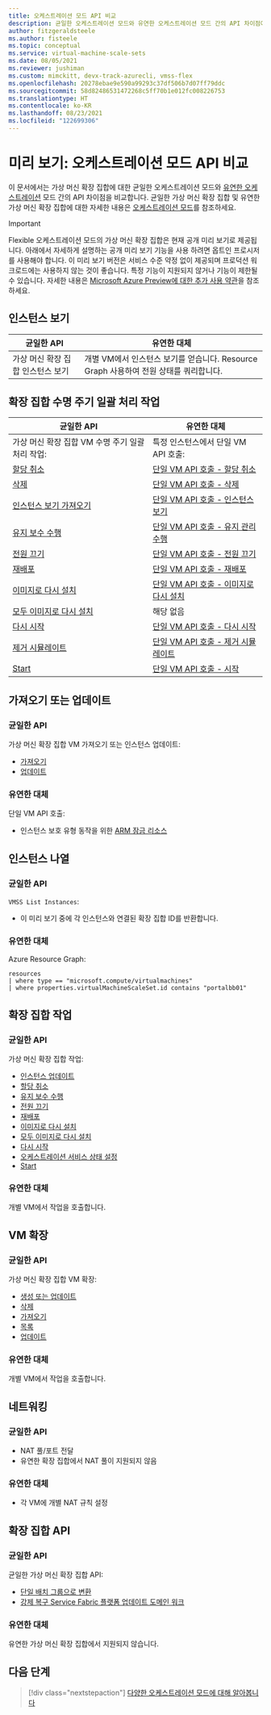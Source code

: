 ```yaml
---
title: 오케스트레이션 모드 API 비교
description: 균일한 오케스트레이션 모드와 유연한 오케스트레이션 모드 간의 API 차이점에 대해 알아봅니다.
author: fitzgeraldsteele
ms.author: fisteele
ms.topic: conceptual
ms.service: virtual-machine-scale-sets
ms.date: 08/05/2021
ms.reviewer: jushiman
ms.custom: mimckitt, devx-track-azurecli, vmss-flex
ms.openlocfilehash: 20278ebae9e590a99293c37df506b7d07ff79ddc
ms.sourcegitcommit: 58d82486531472268c5ff70b1e012fc008226753
ms.translationtype: HT
ms.contentlocale: ko-KR
ms.lasthandoff: 08/23/2021
ms.locfileid: "122699306"
---
```

# <a name="preview-orchestration-modes-api-comparison"></a>미리 보기: 오케스트레이션 모드 API 비교 

이 문서에서는 가상 머신 확장 집합에 대한 균일한 오케스트레이션 모드와 [유연한 오케스트레이션](..\virtual-machines\flexible-virtual-machine-scale-sets.md) 모드 간의 API 차이점을 비교합니다. 균일한 가상 머신 확장 집합 및 유연한 가상 머신 확장 집합에 대한 자세한 내용은 [오케스트레이션 모드](virtual-machine-scale-sets-orchestration-modes.md)를 참조하세요.

> [!IMPORTANT]
> Flexible 오케스트레이션 모드의 가상 머신 확장 집합은 현재 공개 미리 보기로 제공됩니다. 아래에서 자세하게 설명하는 공개 미리 보기 기능을 사용 하려면 옵트인 프로시저를 사용해야 합니다.
> 이 미리 보기 버전은 서비스 수준 약정 없이 제공되며 프로덕션 워크로드에는 사용하지 않는 것이 좋습니다. 특정 기능이 지원되지 않거나 기능이 제한될 수 있습니다.
> 자세한 내용은 [Microsoft Azure Preview에 대한 추가 사용 약관](https://azure.microsoft.com/support/legal/preview-supplemental-terms/)을 참조하세요.


## <a name="instance-view"></a>인스턴스 보기

| 균일한 API | 유연한 대체 |
|-|-|
| 가상 머신 확장 집합 인스턴스 보기 | 개별 VM에서 인스턴스 보기를 얻습니다. Resource Graph 사용하여 전원 상태를 쿼리합니다. |


## <a name="scale-set-lifecycle-batch-operations"></a>확장 집합 수명 주기 일괄 처리 작업  

| 균일한 API | 유연한 대체 |
|-|-|
| 가상 머신 확장 집합 VM 수명 주기 일괄 처리 작업:  | 특정 인스턴스에서 단일 VM API 호출: |
| [할당 취소](/rest/api/compute/virtualmachinescalesetvms/deallocate)  | [단일 VM API 호출 - 할당 취소](/rest/api/compute/virtualmachines/deallocate)   |
| [삭제](/rest/api/compute/virtualmachinescalesetvms/delete)  | [단일 VM API 호출 - 삭제](/rest/api/compute/virtualmachines/delete)  |
| [인스턴스 보기 가져오기](/rest/api/compute/virtualmachinescalesetvms/getinstanceview)  | [단일 VM API 호출 - 인스턴스 보기](/rest/api/compute/virtualmachines/instanceview)  |
| [유지 보수 수행](/rest/api/compute/virtualmachinescalesetvms/performmaintenance)  | [단일 VM API 호출 - 유지 관리 수행](/rest/api/compute/virtualmachines/performmaintenance)  |
| [전원 끄기](/rest/api/compute/virtualmachinescalesetvms/poweroff)  | [단일 VM API 호출 - 전원 끄기](/rest/api/compute/virtualmachines/poweroff)  |
| [재배포](/rest/api/compute/virtualmachinescalesetvms/redeploy)  | [단일 VM API 호출 - 재배포](/rest/api/compute/virtualmachines/redeploy)  |
| [이미지로 다시 설치](/rest/api/compute/virtualmachinescalesetvms/reimage)  | [단일 VM API 호출 - 이미지로 다시 설치](/rest/api/compute/virtualmachines/reimage)  |
| [모두 이미지로 다시 설치](/rest/api/compute/virtualmachinescalesetvms/reimageall)  | 해당 없음 |
| [다시 시작](/rest/api/compute/virtualmachinescalesetvms/restart)  | [단일 VM API 호출 - 다시 시작](/rest/api/compute/virtualmachines/restart)  |
| [제거 시뮬레이트](/rest/api/compute/virtualmachinescalesetvms/simulateeviction) | [단일 VM API 호출 - 제거 시뮬레이트](/rest/api/compute/virtualmachines/simulateeviction)  |
| [Start](/rest/api/compute/virtualmachinescalesetvms/start) | [단일 VM API 호출 - 시작](/rest/api/compute/virtualmachines/start) |


## <a name="get-or-update"></a>가져오기 또는 업데이트 

### <a name="uniform-api"></a>균일한 API
가상 머신 확장 집합 VM 가져오기 또는 인스턴스 업데이트:
- [가져오기](/rest/api/compute/virtualmachinescalesetvms/get) 
- [업데이트](/rest/api/compute/virtualmachinescalesetvms/update)

### <a name="flexible-alternative"></a>유연한 대체 
단일 VM API 호출:
- 인스턴스 보호 유형 동작을 위한 [ARM 잠금 리소스](https://docs.microsoft.com/azure/azure-resource-manager/management/lock-resources?tabs=json) 


## <a name="list-instances"></a>인스턴스 나열 

### <a name="uniform-api"></a>균일한 API
`VMSS List Instances`: 
- 이 미리 보기 중에 각 인스턴스와 연결된 확장 집합 ID를 반환합니다. 

### <a name="flexible-alternative"></a>유연한 대체
Azure Resource Graph: 

```armasm
resources 
| where type == "microsoft.compute/virtualmachines" 
| where properties.virtualMachineScaleSet.id contains "portalbb01" 
```

## <a name="scale-set-operations"></a>확장 집합 작업 

### <a name="uniform-api"></a>균일한 API
가상 머신 확장 집합 작업:
- [인스턴스 업데이트](/rest/api/compute/virtual-machine-scale-sets/update-instances)
- [할당 취소](/rest/api/compute/virtual-machine-scale-sets/deallocate)
- [유지 보수 수행](/rest/api/compute/virtual-machine-scale-sets/perform-maintenance)
- [전원 끄기](/rest/api/compute/virtual-machine-scale-sets/power-off)
- [재배포](/rest/api/compute/virtual-machine-scale-sets/redeploy)
- [이미지로 다시 설치](/rest/api/compute/virtual-machine-scale-sets/reimage)
- [모두 이미지로 다시 설치](/rest/api/compute/virtual-machine-scale-sets/reimage-all)
- [다시 시작](/rest/api/compute/virtual-machine-scale-sets/restart)
- [오케스트레이션 서비스 상태 설정](/rest/api/compute/virtual-machine-scale-sets/set-orchestration-service-state)
- [Start](/rest/api/compute/virtual-machine-scale-sets/start)

### <a name="flexible-alternative"></a>유연한 대체
개별 VM에서 작업을 호출합니다.


## <a name="vm-extension"></a>VM 확장

### <a name="uniform-api"></a>균일한 API
가상 머신 확장 집합 VM 확장:
- [생성 또는 업데이트](/rest/api/compute/virtual-machine-scale-set-vm-extensions/create-or-update)
- [삭제](/rest/api/compute/virtual-machine-scale-set-vm-extensions/delete)
- [가져오기](/rest/api/compute/virtual-machine-scale-set-vm-extensions/get)
- [목록](/rest/api/compute/virtual-machine-scale-set-vm-extensions/list)
- [업데이트](/rest/api/compute/virtual-machine-scale-set-vm-extensions/update) 

### <a name="flexible-alternative"></a>유연한 대체
개별 VM에서 작업을 호출합니다.


## <a name="networking"></a>네트워킹 

### <a name="uniform-api"></a>균일한 API
- NAT 풀/포트 전달 
- 유연한 확장 집합에서 NAT 풀이 지원되지 않음  

### <a name="flexible-alternative"></a>유연한 대체
- 각 VM에 개별 NAT 규칙 설정


## <a name="scale-set-apis"></a>확장 집합 API

### <a name="uniform-api"></a>균일한 API
균일한 가상 머신 확장 집합 API:
- [단일 배치 그룹으로 변환](/rest/api/compute/virtual-machine-scale-sets/convert-to-single-placement-group)
- [강제 복구 Service Fabric 플랫폼 업데이트 도메인 워크](/rest/api/compute/virtual-machine-scale-sets/force-recovery-service-fabric-platform-update-domain-walk)

### <a name="flexible-alternative"></a>유연한 대체
유연한 가상 머신 확장 집합에서 지원되지 않습니다.


## <a name="next-steps"></a>다음 단계
> [!div class="nextstepaction"]
> [다양한 오케스트레이션 모드에 대해 알아봅니다](virtual-machine-scale-sets-orchestration-modes.md)